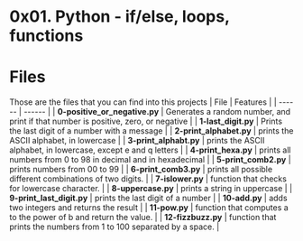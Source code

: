 # 0x01. Python - if/else, loops, functions

# Files
Those are the files that you can find into this projects
| File | Features |
| ------ | ------ |
| **0-positive_or_negative.py** | Generates a random number, and print if that number is positive, zero, or negative |
| **1-last_digit.py** | Prints the last digit of a number with a message |
| **2-print_alphabet.py** | prints the ASCII alphabet, in lowercase |
| **3-print_alphabt.py** | prints the ASCII alphabet, in lowercase, except e and q letters |
| **4-print_hexa.py** | prints all numbers from 0 to 98 in decimal and in hexadecimal |
| **5-print_comb2.py** | prints numbers from 00 to 99 |
| **6-print_comb3.py** | prints all possible different combinations of two digits. |
| **7-islower.py** | function that checks for lowercase character. |
| **8-uppercase.py** | prints a string in uppercase |
| **9-print_last_digit.py** | prints the last digit of a number |
| **10-add.py** | adds two integers and returns the result |
| **11-pow.py** | function that computes a to the power of b and return the value. |
| **12-fizzbuzz.py** | function that prints the numbers from 1 to 100 separated by a space. |